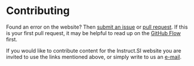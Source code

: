 # Contributing

Found an error on the website? Then [submit an issue](https://github.com/instructsi/instructsi.github.io/issues/new) or [pull request](https://help.github.com/articles/using-pull-requests/). If this is your first pull request, it may be helpful to read up on the [GitHub Flow](https://guides.github.com/introduction/flow/) first.

If you would like to contribute content for the Instruct.SI website you are invited to use the links mentioned above, or simply write to us an [e-mail](mailto:instruct.si@ki.si).